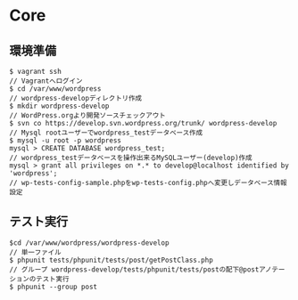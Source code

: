 # Core

## 環境準備

	$ vagrant ssh
	// Vagrantへログイン
	$ cd /var/www/wordpress
	// wordpress-developディレクトリ作成
	$ mkdir wordpress-develop
	// WordPress.orgより開発ソースチェックアウト
	$ svn co https://develop.svn.wordpress.org/trunk/ wordpress-develop
	// Mysql rootユーザーでwordpress_testデータベース作成
	$ mysql -u root -p wordpress
	mysql > CREATE DATABASE wordpress_test;
	// wordpress_testデータベースを操作出来るMySQLユーザー(develop)作成
	mysql > grant all privileges on *.* to develop@localhost identified by 'wordpress';
	// wp-tests-config-sample.phpをwp-tests-config.phpへ変更しデータベース情報設定

## テスト実行

	$cd /var/www/wordpress/wordpress-develop
	// 単一ファイル
	$ phpunit tests/phpunit/tests/post/getPostClass.php
	// グループ wordpress-develop/tests/phpunit/tests/postの配下@postアノテーションのテスト実行
	$ phpunit --group post